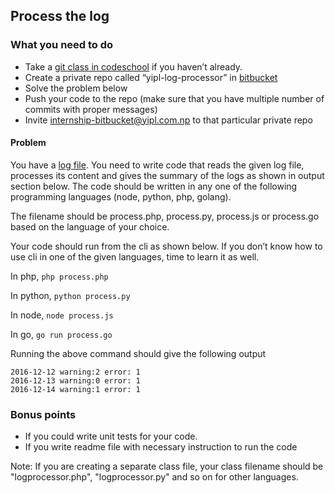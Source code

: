 ## Process the log

### What you need to do

* Take a [git class in codeschool](https://www.codeschool.com/courses/try-git) if you haven’t already.
* Create a private repo called “yipl-log-processor” in [bitbucket](https://bitbucket.org)
* Solve the problem below
* Push your code to the repo (make sure that you have multiple number of commits with proper messages) 
* Invite internship-bitbucket@yipl.com.np to that particular private repo


#### Problem

You have a [log file](example.log). You need to write code that reads the given log file, processes its content and gives the summary of the logs as shown in output section below. The code should be written in any one of the following programming languages (node, python, php, golang). 

The filename should be process.php, process.py, process.js or process.go based on the language of your choice.

Your code should run from the cli as shown below. If you don’t know how to use cli in one of the given languages, time to learn it as well. 

In php, 
`php process.php`

In python, 
`python process.py`

In node,
`node process.js`

In go,
`go run process.go`

Running the above command should give the following output
```
2016-12-12 warning:2 error: 1
2016-12-13 warning:0 error: 1
2016-12-14 warning:1 error: 1
```

### Bonus points

* If you could write unit tests for your code. 
* If you write readme file with necessary instruction to run the code

Note: If you are creating a separate class file, your class filename should be "logprocessor.php", "logprocessor.py" and so on for other languages. 


